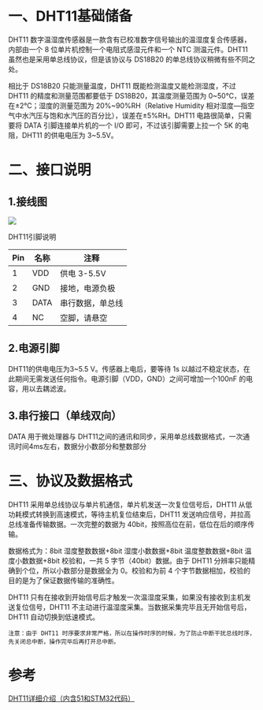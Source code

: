 # 一、DHT11基础储备

DHT11 数字温湿度传感器是一款含有已校准数字信号输出的温湿度复合传感器，内部由一个 8 位单片机控制一个电阻式感湿元件和一个 NTC 测温元件。DHT11 虽然也是采用单总线协议，但是该协议与 DS18B20 的单总线协议稍微有些不同之处。

相比于 DS18B20 只能测量温度，DHT11 既能检测温度又能检测湿度，不过 DHT11 的精度和测量范围都要低于 DS18B20，其温度测量范围为 0~50℃，误差在±2℃；湿度的测量范围为 20%~90%RH（Relative Humidity 相对湿度—指空气中水汽压与饱和水汽压的百分比），误差在±5%RH。DHT11 电路很简单，只需要将 DATA 引脚连接单片机的一个 I/O 即可，不过该引脚需要上拉一个 5K 的电阻，DHT11 的供电电压为 3~5.5V。

# 二、接口说明

## 1.接线图

![](https://cdn.jsdelivr.net/gh/lcekold/blogimage@main/Network/DHT11dsdsx.png)

DHT11引脚说明

|Pin|	名称	|注释|
| -----|------|-------- |
|1|	VDD|	供电 3-5.5V|
|2|	GND|	接地，电源负极|
|3|	DATA|	串行数据，单总线|
|4|	NC|	空脚，请悬空|

## 2.电源引脚

DHT11的供电电压为3~5.5 V。传感器上电后，要等待 1s 以越过不稳定状态，在此期间无需发送任何指令。电源引脚（VDD，GND）之间可增加一个100nF 的电容，用以去耦滤波。

## 3.串行接口（单线双向）

DATA 用于微处理器与 DHT11之间的通讯和同步，采用单总线数据格式，一次通讯时间4ms左右，数据分小数部分和整数部分

# 三、协议及数据格式

DHT11 采用单总线协议与单片机通信，单片机发送一次复位信号后，DHT11 从低功耗模式转换到高速模式，等待主机复位结束后，DHT11 发送响应信号，并拉高总线准备传输数据。一次完整的数据为 40bit，按照高位在前，低位在后的顺序传输。

数据格式为：8bit 湿度整数数据+8bit 湿度小数数据+8bit 温度整数数据+8bit 温度小数数据+8bit 校验和，一共 5 字节（40bit）数据。由于 DHT11 分辨率只能精确到个位，所以小数部分是数据全为 0。校验和为前 4 个字节数据相加，校验的目的是为了保证数据传输的准确性。

DHT11 只有在接收到开始信号后才触发一次温湿度采集，如果没有接收到主机发送复位信号，DHT11 不主动进行温湿度采集。当数据采集完毕且无开始信号后，DHT11 自动切换到低速模式。

    注意：由于 DHT11 时序要求非常严格，所以在操作时序的时候，为了防止中断干扰总线时序，先关闭总中断，操作完毕后再打开总中断。

# 参考

<a href="https://blog.csdn.net/m0_55849362/article/details/126426768">DHT11详细介绍（内含51和STM32代码）</a>

